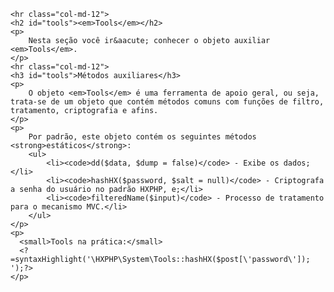 	<hr class="col-md-12">
	<h2 id="tools"><em>Tools</em></h2>
	<p>
		Nesta seção você ir&aacute; conhecer o objeto auxiliar <em>Tools</em>.
	</p>
	<hr class="col-md-12">
	<h3 id="tools">Métodos auxiliares</h3>
	<p>
		O objeto <em>Tools</em> é uma ferramenta de apoio geral, ou seja, trata-se de um objeto que contém métodos comuns com funções de filtro, tratamento, criptografia e afins.
	</p>
	<p>
		Por padrão, este objeto contém os seguintes métodos <strong>estáticos</strong>:
		<ul>
			<li><code>dd($data, $dump = false)</code> - Exibe os dados;</li>
			<li><code>hashHX($password, $salt = null)</code> - Criptografa a senha do usuário no padrão HXPHP, e;</li>
			<li><code>filteredName($input)</code> - Processo de tratamento para o mecanismo MVC.</li>
		</ul>
	</p>
	<p>
	  <small>Tools na prática:</small>
	  <?=syntaxHighlight('\HXPHP\System\Tools::hashHX($post[\'password\']); ');?>
	</p>